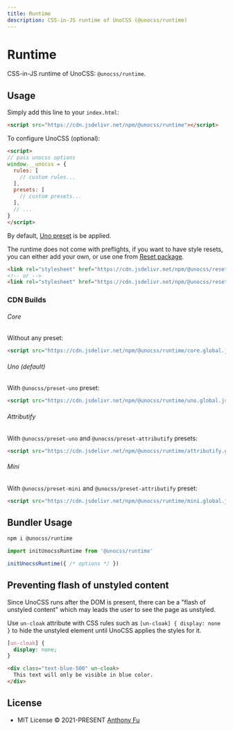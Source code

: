 ```yaml
---
title: Runtime
description: CSS-in-JS runtime of UnoCSS (@unocss/runtime)
---
```


# Runtime

CSS-in-JS runtime of UnoCSS: `@unocss/runtime`.

## Usage

Simply add this line to your `index.html`:

```html
<script src="https://cdn.jsdelivr.net/npm/@unocss/runtime"></script>
```

To configure UnoCSS (optional):

```html
<script>
// pass unocss options
window.__unocss = {
  rules: [
    // custom rules...
  ],
  presets: [
    // custom presets...
  ],
  // ...
}
</script>
```

By default, [Uno preset](/guide/preset/uno) is be applied.

The runtime does not come with preflights, if you want to have style resets, you can either add your own, or use one from [Reset package](/guide/advanced/css-reset).

```html
<link rel="stylesheet" href="https://cdn.jsdelivr.net/npm/@unocss/reset/normalize.min.css">
<!-- or -->
<link rel="stylesheet" href="https://cdn.jsdelivr.net/npm/@unocss/reset/tailwind.min.css">
```

### CDN Builds

###### Core

Without any preset:

```html
<script src="https://cdn.jsdelivr.net/npm/@unocss/runtime/core.global.js"></script>
```

###### Uno (default)

With `@unocss/preset-uno` preset:

```html
<script src="https://cdn.jsdelivr.net/npm/@unocss/runtime/uno.global.js"></script>
```

###### Attributify

With `@unocss/preset-uno` and `@unocss/preset-attributify` presets:

```html
<script src="https://cdn.jsdelivr.net/npm/@unocss/runtime/attributify.global.js"></script>
```

###### Mini

With `@unocss/preset-mini` and `@unocss/preset-attributify` preset:

```html
<script src="https://cdn.jsdelivr.net/npm/@unocss/runtime/mini.global.js"></script>
```

## Bundler Usage

```bash
npm i @unocss/runtime
```

```ts
import initUnocssRuntime from '@unocss/runtime'

initUnocssRuntime({ /* options */ })
```

## Preventing flash of unstyled content

Since UnoCSS runs after the DOM is present, there can be a "flash of unstyled content" which may leads the user to see the page as unstyled.

Use `un-cloak` attribute with CSS rules such as `[un-cloak] { display: none }` to hide the unstyled element until UnoCSS applies the styles for it.

```css
[un-cloak] {
  display: none;
}
```

```html
<div class="text-blue-500" un-cloak>
  This text will only be visible in blue color.
</div>
```

## License

- MIT License &copy; 2021-PRESENT [Anthony Fu](https://github.com/antfu)
